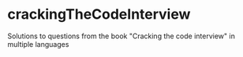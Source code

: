 # crackingTheCodeInterview
Solutions to questions from the book "Cracking the code interview" in multiple languages
